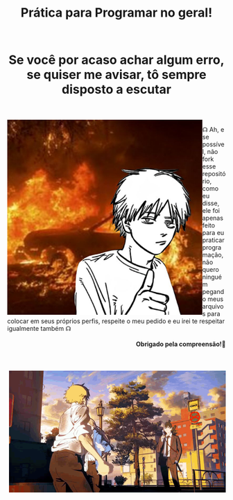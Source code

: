 <div align=center>
  
<h1>
  Prática para Programar no geral!
</h1>

</div>

<br>

<div align=center>
  
# Se você por acaso achar algum erro, se quiser me avisar, tô sempre disposto a escutar
  
</div>

<br>

<br>

<div>
  <img align="left" alt="Denji" width="450px" src="denji joinha.jpeg"/>
</div>

<p>
  ☊ Ah, e se possível, não fork esse repositório, como eu disse, ele foi apenas feito para eu praticar programação, não quero ninguém pegando meus arquivos para colocar em seus próprios perfis, respeite o meu pedido e eu irei te respeitar igualmente também ☊
</p>

<div align=right>

<h4>
  Obrigado pela compreensão!💪
</h4>

</div>

<br>

<br>

<div>
  <img align="right" alt="Denji_Power" width="500px" src="Denji e Power.gif"/>
</div>

<br>
